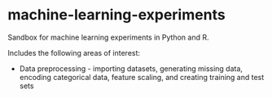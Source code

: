 # machine-learning-experiments

Sandbox for machine learning experiments in Python and R. 

Includes the following areas of interest:

* Data preprocessing - importing datasets, generating missing data, encoding categorical data, feature scaling, and creating training and test sets

